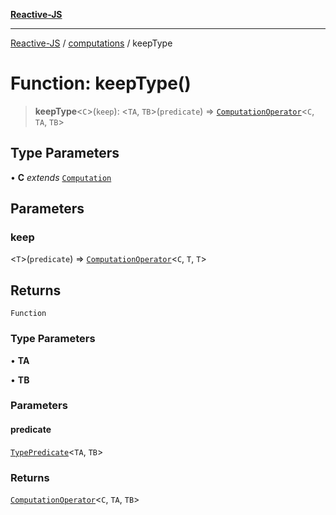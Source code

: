 [**Reactive-JS**](../../README.md)

***

[Reactive-JS](../../README.md) / [computations](../README.md) / keepType

# Function: keepType()

> **keepType**\<`C`\>(`keep`): \<`TA`, `TB`\>(`predicate`) => [`ComputationOperator`](../type-aliases/ComputationOperator.md)\<`C`, `TA`, `TB`\>

## Type Parameters

• **C** *extends* [`Computation`](../interfaces/Computation.md)

## Parameters

### keep

\<`T`\>(`predicate`) => [`ComputationOperator`](../type-aliases/ComputationOperator.md)\<`C`, `T`, `T`\>

## Returns

`Function`

### Type Parameters

• **TA**

• **TB**

### Parameters

#### predicate

[`TypePredicate`](../../functions/type-aliases/TypePredicate.md)\<`TA`, `TB`\>

### Returns

[`ComputationOperator`](../type-aliases/ComputationOperator.md)\<`C`, `TA`, `TB`\>

